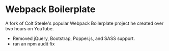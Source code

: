 # Webpack Boilerplate

A fork of Colt Steele's popular Webpack Boilerplate project he created over two hours on YouTube.

- Removed jQuery, Bootstrap, Popper.js, and SASS support.
- ran an npm audit fix
